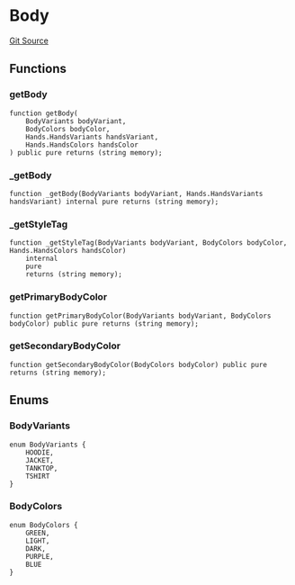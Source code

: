 # Body
[Git Source](https://github.com/digiv3rse/protocol-contracts/blob/78826068117a4eb9f5d01837d2d88deb72b92ea0/contracts/libraries/svgs/Profile/Body.sol)


## Functions
### getBody


```solidity
function getBody(
    BodyVariants bodyVariant,
    BodyColors bodyColor,
    Hands.HandsVariants handsVariant,
    Hands.HandsColors handsColor
) public pure returns (string memory);
```

### _getBody


```solidity
function _getBody(BodyVariants bodyVariant, Hands.HandsVariants handsVariant) internal pure returns (string memory);
```

### _getStyleTag


```solidity
function _getStyleTag(BodyVariants bodyVariant, BodyColors bodyColor, Hands.HandsColors handsColor)
    internal
    pure
    returns (string memory);
```

### getPrimaryBodyColor


```solidity
function getPrimaryBodyColor(BodyVariants bodyVariant, BodyColors bodyColor) public pure returns (string memory);
```

### getSecondaryBodyColor


```solidity
function getSecondaryBodyColor(BodyColors bodyColor) public pure returns (string memory);
```

## Enums
### BodyVariants

```solidity
enum BodyVariants {
    HOODIE,
    JACKET,
    TANKTOP,
    TSHIRT
}
```

### BodyColors

```solidity
enum BodyColors {
    GREEN,
    LIGHT,
    DARK,
    PURPLE,
    BLUE
}
```


